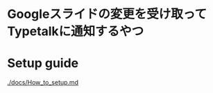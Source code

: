 # Googleスライドの変更を受け取ってTypetalkに通知するやつ

# Setup guide
[./docs/How_to_setup.md](./docs/how_to_setup.md)